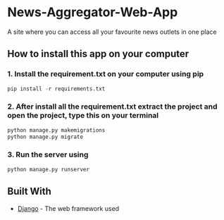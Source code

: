 # News-Aggregator-Web-App
A site where you can access all your favourite news outlets in one place

## How to install this app on your computer
### 1. Install the requirement.txt on your computer using pip

```python
pip install -r requirements.txt
```

### 2.  After install all the requirement.txt extract the project and open the project, type this on your terminal 
```python
python manage.py makemigrations
python manage.py migrate
```

### 3. Run the server using 
```python
python manage.py runserver
```

## Built With
* [Django](https://www.djangoproject.com/) - The web framework used
